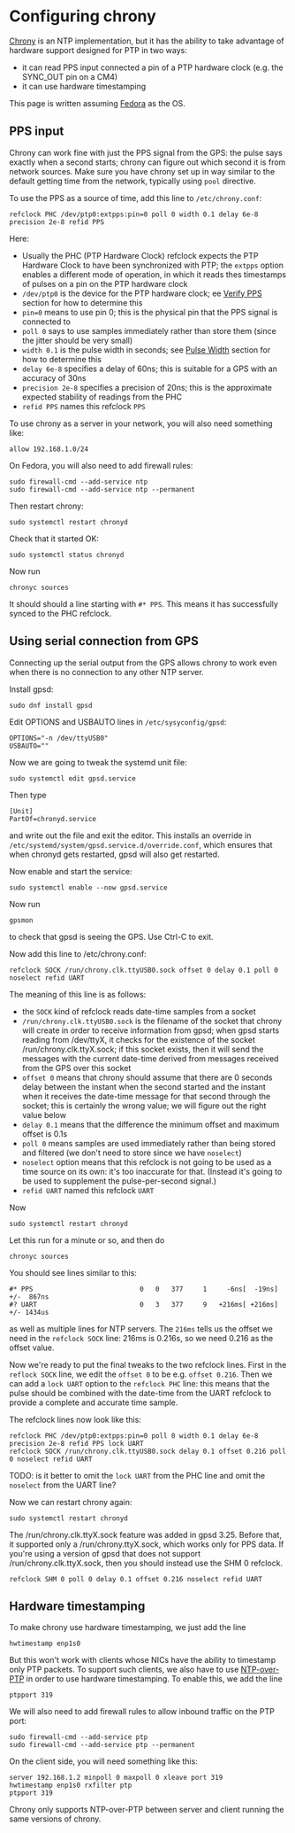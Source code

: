 # Configuring chrony

[Chrony](https://chrony-project.org/) is an NTP implementation, but it has the ability to take advantage of hardware support designed for PTP in two ways:

- it can read PPS input connected a pin of a PTP hardware clock (e.g. the SYNC_OUT pin on a CM4)
- it can use hardware timestamping

This page is written assuming [Fedora](fedora.md) as the OS.

## PPS input

Chrony can work fine with just the PPS signal from the GPS: the pulse says exactly when a second starts; chrony can figure out which second it is from network sources. Make sure you have chrony set up in way similar to the default getting time from the network, typically using `pool` directive. 

To use the PPS as a source of time, add this line to `/etc/chrony.conf`:

```
refclock PHC /dev/ptp0:extpps:pin=0 poll 0 width 0.1 delay 6e-8 precision 2e-8 refid PPS
```

Here:

* Usually the PHC (PTP Hardware Clock) refclock expects the PTP Hardware Clock to have been synchronized with PTP; the `extpps` option enables a different mode of operation, in which it reads thes timestamps of pulses on a pin on the PTP hardware clock
* `/dev/ptp0` is the device for the PTP hardware clock; ee [Verify PPS](service-linux.md#verify-pps) section for how to determine this
* `pin=0` means to use pin 0; this is the physical pin that the PPS signal is connected to
* `poll 0` says to use samples immediately rather than store them (since the jitter should be very small)
* `width 0.1` is the pulse width in seconds; see [Pulse Width](service-linux.md#pulse-width) section for how to determine this
* `delay 6e-8` specifies a delay of 60ns; this is suitable for a GPS with an accuracy of 30ns
* `precision 2e-8` specifies a precision of 20ns; this is the approximate expected stability of readings from the PHC
* `refid PPS`  names this refclock `PPS`

To use chrony as a server in your network, you will also need something like:

```
allow 192.168.1.0/24
```

On Fedora, you will also need to add firewall rules:

```
sudo firewall-cmd --add-service ntp
sudo firewall-cmd --add-service ntp --permanent
```

Then restart chrony:

```
sudo systemctl restart chronyd
```

Check that it started OK:

```
sudo systemctl status chronyd
```

Now run

```
chronyc sources
```

It should should a line starting with `#* PPS`. This means it has successfully synced to the PHC refclock.

## Using serial connection from GPS

Connecting up the serial output from the GPS allows chrony to work even when there is no connection to any other NTP server.

Install gpsd:

```
sudo dnf install gpsd
```

Edit OPTIONS and USBAUTO lines in `/etc/sysyconfig/gpsd`:

```
OPTIONS="-n /dev/ttyUSB0"
USBAUTO=""
```

Now we are going to tweak the systemd unit file:

```
sudo systemctl edit gpsd.service
```

Then type

```
[Unit]
PartOf=chronyd.service
```

and write out the file and exit the editor.
This installs an override in `/etc/systemd/system/gpsd.service.d/override.conf`,
which ensures that when chronyd gets restarted, gpsd will also get restarted.

Now enable and start the service:

```
sudo systemctl enable --now gpsd.service
```

Now run

```
gpsmon
```

to check that gpsd is seeing the GPS. Use Ctrl-C to exit.

Now add this line to /etc/chrony.conf:

```
refclock SOCK /run/chrony.clk.ttyUSB0.sock offset 0 delay 0.1 poll 0 noselect refid UART
```

The meaning of this line is as follows:
 * the `SOCK` kind of refclock reads date-time samples from a socket 
 * `/run/chrony.clk.ttyUSB0.sock` is the filename of the socket that chrony will create in order to
 receive information from gpsd; when gpsd starts reading from /dev/ttyX, it checks for the existence of the socket /run/chrony.clk.ttyX.sock; if this socket exists, then it will send the messages with the current date-time derived from messages received from the GPS over this socket
 * `offset 0` means that chrony should assume that there are 0 seconds delay between the instant when the second started and the instant when it receives the date-time message for that second through the socket; this is certainly the wrong value; we will figure out the right value below
  * `delay 0.1` means that the difference the minimum offset and maximum offset is 0.1s
  * `poll 0` means samples are used immediately rather than being stored and filtered (we don't need to store since we have `noselect`)
 * `noselect` option means that this refclock is not going to be used as a time source on its own: it's too inaccurate for that. (Instead it's going to be used to supplement the pulse-per-second signal.)
* `refid UART` named this refclock `UART` 

Now

```
sudo systemctl restart chronyd
```

Let this run for a minute or so, and then do

```
chronyc sources
```

You should see lines similar to this:

```
#* PPS                           0   0   377     1     -6ns[  -19ns] +/-  867ns
#? UART                          0   3   377     9   +216ms[ +216ms] +/- 1434us
```

as well as multiple lines for NTP servers.
The `216ms` tells us the offset we need in the `refclock SOCK` line: 216ms is 0.216s, so we need 0.216 as the offset value.


Now we're ready to put the final tweaks to the two refclock lines. First in the `reflock SOCK` line, we edit the `offset 0` to be e.g. `offset 0.216`.
Then we can add a `lock UART` option to the `refclock PHC` line: this means that the pulse should be combined with the date-time from the UART refclock to provide a complete and accurate time sample.

The refclock lines now look like this:

```
refclock PHC /dev/ptp0:extpps:pin=0 poll 0 width 0.1 delay 6e-8 precision 2e-8 refid PPS lock UART
refclock SOCK /run/chrony.clk.ttyUSB0.sock delay 0.1 offset 0.216 poll 0 noselect refid UART
```

TODO: is it better to omit the `lock UART` from the PHC line and omit the `noselect` from the UART line?

Now we can restart chrony again:

```
sudo systemctl restart chronyd
```

The /run/chrony.clk.ttyX.sock feature was added in gpsd 3.25. Before that, it supported only a /run/chrony.ttyX.sock, which works only for PPS data. If you're using a version of gpsd that does not support /run/chrony.clk.ttyX.sock, then you should instead use the SHM 0 refclock.

```
refclock SHM 0 poll 0 delay 0.1 offset 0.216 noselect refid UART
```

## Hardware timestamping

To make chrony use hardware timestamping, we just add the line

```
hwtimestamp enp1s0
```

But this won't work with clients whose NICs have the ability to timestamp only PTP packets.
To support such clients, we also have to use [NTP-over-PTP](https://datatracker.ietf.org/doc/draft-ietf-ntp-over-ptp/) in order to use hardware timestamping. To enable this, we add the line

```
ptpport 319
```

We will also need to add firewall rules to allow inbound traffic on the PTP port:

```
sudo firewall-cmd --add-service ptp
sudo firewall-cmd --add-service ptp --permanent
```

On the client side, you will need something like this:

```
server 192.168.1.2 minpoll 0 maxpoll 0 xleave port 319
hwtimestamp enp1s0 rxfilter ptp
ptpport 319
```

Chrony only supports NTP-over-PTP between server and client running the same versions of chrony.

